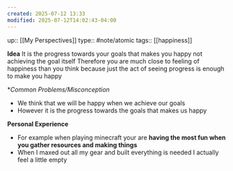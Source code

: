```yaml
---
created: 2025-07-12 13:33
modified: 2025-07-12T14:02:43-04:00
---
```

up:: [[My Perspectives]]
type:: #note/atomic
tags:: [[happiness]]

**Idea**
It is the progress towards your goals that makes you happy not achieving the goal itself
Therefore you are much close to feeling of happiness than you think because just the act of seeing progress is enough to make you happy

**Common Problems/Misconception*
- We think that we will be happy when we achieve our goals
- However it is the progress towards the goals that makes us happy

**Personal Experience**
- For example when playing minecraft your are **having the most fun when you gather resources and making things**
- When I maxed out all my gear and built everything is needed I actually feel a little empty